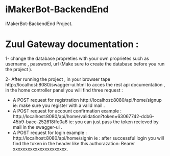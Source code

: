 # iMakerBot-BackendEnd
iMakerBot-BackendEnd Project.


# Zuul Gateway documentation :
1- change the database propreties with your own proprietes such as username , password, url (Make sure to create the database before you run the project ).

2- After running the project , in your browser tape http://localhost:8080/swagger-ui.html to acces the rest api documentation , in the home controller panel you will find three request :
  - A POST request for registration  http://localhost:8080/api/home/signup ie: make sure you register      with a valid mail .
  - A POST request for account confirmation example : http://localhost:8080/api/home/validation?token=63067742-dcb6-45b9-bace-252618ffe0a6 ie: you can just pass the token recieved by mail in the swagger-ui .
  - A POST request for login example :  http://localhost:8080/api/home/signin ie : after successful login you will find the token in the header like this authorazation: Bearer xxxxxxxxxxxxxxxxxxxxxx.   
